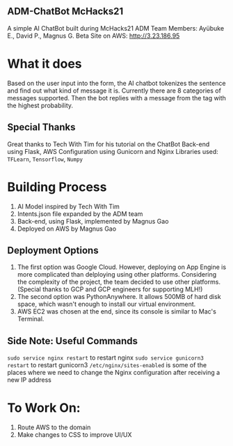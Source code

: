 ## ADM-ChatBot McHacks21
A simple AI ChatBot built during McHacks21
ADM Team Members: Ayübuke E., David P., Magnus G.
Beta Site on AWS: http://3.23.186.95

# What it does
Based on the user input into the form, the AI chatbot tokenizes the sentence and find out what kind of message it is. Currently there are 8 categories of messages supported. Then the bot replies with a message from the tag with the highest probability.

## Special Thanks
Great thanks to Tech With Tim for his tutorial on the ChatBot
Back-end using Flask, AWS Configuration using Gunicorn and Nginx
Libraries used: `TFLearn`, `Tensorflow`, `Numpy`

# Building Process
  1. AI Model inspired by Tech With Tim
  2. Intents.json file expanded by the ADM team
  3. Back-end, using Flask, implemented by Magnus Gao
  4. Deployed on AWS by Magnus Gao

## Deployment Options
  1. The first option was Google Cloud. However, deploying on App Engine is more complicated than delploying using other platforms. Considering the complexity of the project, the team decided to use other platforms. (Special thanks to GCP and GCP engineers for supporting MLH!)
  2. The second option was PythonAnywhere. It allows 500MB of hard disk space, which wasn't enough to install our virtual environment.
  3. AWS EC2 was chosen at the end, since its console is similar to Mac's Terminal. 

## Side Note: Useful Commands
`sudo service nginx restart` to restart nginx
`sudo service gunicorn3 restart` to restart gunicorn3
`/etc/nginx/sites-enabled` is some of the places where we need to change the Nginx configuration after receiving a new IP address


# To Work On:
  1. Route AWS to the domain
  2. Make changes to CSS to improve UI/UX
  
  
  

